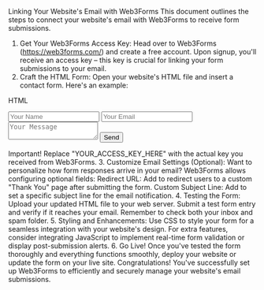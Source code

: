 
Linking Your Website's Email with Web3Forms
This document outlines the steps to connect your website's email with Web3Forms to receive form submissions.
1. Get Your Web3Forms Access Key:
Head over to Web3Forms (https://web3forms.com/) and create a free account.
Upon signup, you'll receive an access key – this key is crucial for linking your form submissions to your email.
2. Craft the HTML Form:
Open your website's HTML file and insert a contact form. Here's an example:

HTML


<form action="https://api.web3forms.com/submit" method="POST">
  <input type="hidden" name="access_key" value="YOUR_ACCESS_KEY_HERE">
  <input type="text" name="name"    placeholder="Your Name" required>
  <input type="email" name="email" placeholder="Your Email" required>
  <textarea name="message" placeholder="Your Message" required></textarea>
  <button type="submit">Send</button>   
</form>


Important! Replace "YOUR_ACCESS_KEY_HERE" with the actual key you received from Web3Forms.
3. Customize Email Settings (Optional):
Want to personalize how form responses arrive in your email? Web3Forms allows configuring optional fields:
Redirect URL: Add <input type="hidden" name="redirect" value="https://your-website.com/thank-you"> to redirect users to a custom "Thank You" page after submitting the form.
Custom Subject Line: Add <input type="hidden" name="subject" value="New Contact Form Submission"> to set a specific subject line for the email notification.
4. Testing the Form:
Upload your updated HTML file to your web server.
Submit a test form entry and verify if it reaches your email.
Remember to check both your inbox and spam folder.
5. Styling and Enhancements:
Use CSS to style your form for a seamless integration with your website's design.
For extra features, consider integrating JavaScript to implement real-time form validation or display post-submission alerts.
6. Go Live!
Once you've tested the form thoroughly and everything functions smoothly, deploy your website or update the form on your live site.
Congratulations! You've successfully set up Web3Forms to efficiently and securely manage your website's email submissions.

